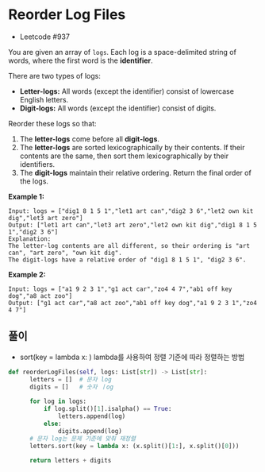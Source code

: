 # Reorder Log Files
 - Leetcode #937
 
You are given an array of `logs`. Each log is a space-delimited string of words, where the first word is the **identifier**.

There are two types of logs:

- **Letter-logs:** All words (except the identifier) consist of lowercase English letters.
- **Digit-logs:** All words (except the identifier) consist of digits.

Reorder these logs so that:

1. The **letter-logs** come before all **digit-logs**.
2. The **letter-logs** are sorted lexicographically by their contents. If their contents are the same, then sort them lexicographically by their identifiers.
3. The **digit-logs** maintain their relative ordering.
Return the final order of the logs. 

 
 **Example 1:**
 ```
 Input: logs = ["dig1 8 1 5 1","let1 art can","dig2 3 6","let2 own kit dig","let3 art zero"]
 Output: ["let1 art can","let3 art zero","let2 own kit dig","dig1 8 1 5 1","dig2 3 6"]
 Explanation:
 The letter-log contents are all different, so their ordering is "art can", "art zero", "own kit dig".
 The digit-logs have a relative order of "dig1 8 1 5 1", "dig2 3 6".
 ```
 **Example 2:**
 ```
 Input: logs = ["a1 9 2 3 1","g1 act car","zo4 4 7","ab1 off key dog","a8 act zoo"]
 Output: ["g1 act car","a8 act zoo","ab1 off key dog","a1 9 2 3 1","zo4 4 7"]
 ```
 
 ## 풀이
  - sort(key = lambda x: )   lambda를 사용하여 정렬 기준에 따라 정렬하는 방법
  
  ```python
  def reorderLogFiles(self, logs: List[str]) -> List[str]:
        letters = []  # 문자 log 
        digits = []   # 숫자 ㅣog
        
        for log in logs:
            if log.split()[1].isalpha() == True:
                letters.append(log)
            else:
                digits.append(log)
        # 문자 log는 문제 기준에 맞춰 재정렬
        letters.sort(key = lambda x: (x.split()[1:], x.split()[0]))
        
        return letters + digits
  ```
